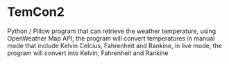 # TemCon2
Python / Pillow program that can retrieve the weather temperature, using OpenWeather Map API, the program will convert temperatures in manual mode that include Kelvin Celcius, Fahrenheit and Rankine, in live mode, the program will convert into Kelvin, Fahrenheit and Rankine
